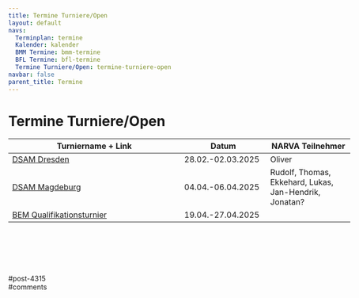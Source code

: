 ```yaml
---
title: Termine Turniere/Open 
layout: default
navs:
  Terminplan: termine
  Kalender: kalender
  BMM Termine: bmm-termine
  BFL Termine: bfl-termine
  Termine Turniere/Open: termine-turniere-open
navbar: false
parent_title: Termine
---
```

<div class="post-4315 page type-page status-publish hentry" id="post-4315">
<h1 class="entry-title">Termine Turniere/Open</h1>
<div class="entry-content">
<table class="clean swiss footable" style="height: 258px; width: 790px;">
<thead>
<tr style="height: 18px;">
<th style="width: 332px; height: 18px;">Turniername + Link</th>
<th style="width: 158px; height: 18px;">Datum</th>
<th nowrap="nowrap" style="width: 154px; height: 18px;">NARVA Teilnehmer</th>
</tr>
</thead>
<tbody>
<tr style="height: 24px;">
<td><a href="https://www.dsam-cup.de/dresden/" rel="noopener" target="_blank">DSAM Dresden</a></td>
<td>28.02.-02.03.2025</td>
<td>Oliver</td>
</tr>
<tr style="height: 24px;">
<td><a href="https://www.dsam-cup.de/magdeburg/" rel="noopener" target="_blank">DSAM Magdeburg</a></td>
<td>04.04.-06.04.2025</td>
<td>Rudolf, Thomas, Ekkehard, Lukas, Jan-Hendrik, Jonatan?</td>
</tr>
<tr style="height: 24px;">
<td><a href="https://www.berlinerschachverband.de/berliner-einzelmeisterschaft-2025.html" rel="noopener" target="_blank">BEM Qualifikationsturnier</a></td>
<td>19.04.-27.04.2025</td>
<td></td>
</tr>
</tbody>
</table>
</div><!-- .entry-content -->
</div> #post-4315 
<div id="comments">
</div> #comments 
